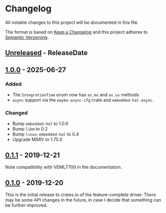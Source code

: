 # Changelog

All notable changes to this project will be documented in this file.

The format is based on [Keep a Changelog](http://keepachangelog.com/en/1.0.0/)
and this project adheres to [Semantic Versioning](http://semver.org/spec/v2.0.0.html).

<!-- next-header -->
## [Unreleased] - ReleaseDate

## [1.0.0] - 2025-06-27

### Added

- The `IntegrationTime` enum now has `as_ms` and `as_us` methods
- `async` support via the `maybe-async-cfg` crate and `embedded-hal-async`.

### Changed

- Bump `embedded-hal` to 1.0.0
- Bump `libm` to 0.2
- Bump `linux-embedded-hal` to 0.4
- Upgrade MSRV to 1.75.0

## [0.1.1] - 2019-12-21

Note compatibility with VEML7700 in the documentation.

## [0.1.0] - 2019-12-20

This is the initial release to crates.io of the feature-complete driver. There
may be some API changes in the future, in case I decide that something can be
further improved.

<!-- next-url -->
[Unreleased]: https://github.com/eldruin/veml6030-rs/compare/v1.0.0...HEAD
[1.0.0]: https://github.com/eldruin/veml6030-rs/compare/v0.1.1...v1.0.0
[0.1.1]: https://github.com/eldruin/veml6030-rs/compare/v0.1.0...v0.1.1
[0.1.0]: https://github.com/eldruin/veml6030-rs/releases/tag/v0.1.0
